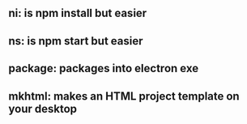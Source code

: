 <h2>ni: is npm install but easier</h2>
<h2>ns: is npm start but easier</h2>
<h2>package: packages into electron exe</h2>
<h2>mkhtml: makes an HTML project template on your desktop</h2>
